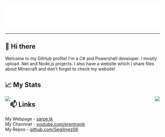 ![Title](./title2.png)

***

## 👋 Hi there
Welcome to my GitHub profile! I'm a C# and Powershell developer. I mostly upload .Net and Node.js projects. I also have a website which I share files about Minecraft and don't forget to check my website!
    
    
## 📈 My Stats
<img style="float: left;" src="https://github-readme-stats.vercel.app/api/top-langs/?username=Segilmez06&show_icons=true&theme=tokyonight"></a>
<img style="float: right;" src="https://github-readme-stats.vercel.app/api?username=Segilmez06&show_icons=true&theme=tokyonight"></a>
    
    
## 📫 Links
My Webpage - <a href="https://www.sarpe.tk">sarpe.tk</a>    
My Channnel - <a href="https://www.youtube.com/channel/UCnl93Fv9NwufJhTPPe82lig">youtube.com/erentronik</a>   
My Repos - <a href="https://github.com/Segilmez06?tab=repositories">github.com/Segilmez06</a>   

<!--
**Segilmez06/Segilmez06** is a ✨ _special_ ✨ repository because its `README.md` (this file) appears on your GitHub profile.

Here are some ideas to get you started:

- 🔭 I’m currently working on ...
- 🌱 I’m currently learning ...
- 👯 I’m looking to collaborate on ...
- 🤔 I’m looking for help with ...
- 💬 Ask me about ...
- 📫 How to reach me: ...
- 😄 Pronouns: ...
- ⚡ Fun fact: ...
-->
